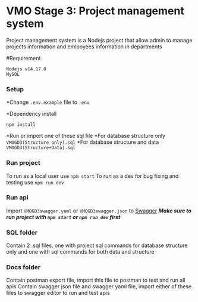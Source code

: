 # VMO Stage 3: Project management system
Project management system is a Nodejs project that allow admin to manage projects information and emlpoyees information in departments

#Requirement
```
Nodejs v14.17.0
MySQL
```

### Setup
*Change `.env.example` file to `.env`

*Dependency install
```
npm install
```

*Run or import one of these sql file
    *For database structure only
        ```
        VMOGD3(Structure only).sql
        ```
    *For database structure and data
        ```
        VMOGD3(Structure+Data).sql
        ```

### Run project
To run as a local user use `npm start`
To run as a dev for bug fixing and testing use `npm run dev`

### Run api
Import `VMOGD3swagger.yaml` or `VMOGD3swagger.json` to [Swagger](https://editor.swagger.io/)
***Make sure to run project with `npm start` or `npm run dev` first*** 

### SQL folder
Contain 2 .sql files, one with project sql commands for database structure only and one with sql commands for both data and structure

### Docs folder
Contain postman export file, import this file to postman to test and run all apis
Contain swagger json file and swagger yaml file, import either of these files to swagger editor to run and test apis

